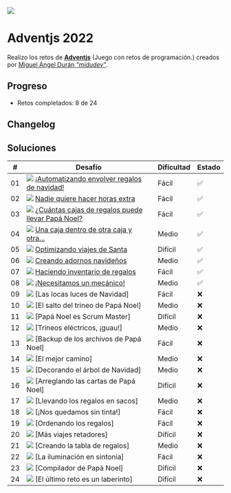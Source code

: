 <img src="img/cabecera.webp">

# Adventjs 2022

Realizo los retos de **[Adventjs](https://2022.adventjs.dev/)** (Juego con retos de programación.) creados por [Miguel Ángel Durán _"midudev"_](https://midu.dev).

## Progreso

- Retos completados: 8 de 24

## Changelog

## Soluciones

| #   | Desafío                                                                                  | Dificultad | Estado |
| --- | ---------------------------------------------------------------------------------------- | ---------- | ------ |
| 01  | <img src="img/01.webp"> [¡Automatizando envolver regalos de navidad!](01/index.js)       | Fácil      | ✅     |
| 02  | <img src="img/02.webp"> [Nadie quiere hacer horas extra](02/index.js)                    | Fácil      | ✅     |
| 03  | <img src="img/03.webp"> [¿Cuántas cajas de regalos puede llevar Papá Noel?](03/index.js) | Fácil      | ✅     |
| 04  | <img src="img/04.webp"> [Una caja dentro de otra caja y otra...](04/index.js)            | Medio      | ✅     |
| 05  | <img src="img/05.webp"> [Optimizando viajes de Santa](05/index.js)                       | Difícil    | ✅     |
| 06  | <img src="img/06.webp"> [Creando adornos navideños](06/index.js)                         | Medio      | ✅     |
| 07  | <img src="img/07.webp"> [Haciendo inventario de regalos](07/index.js)                    | Fácil      | ✅     |
| 08  | <img src="img/08.webp"> [¡Necesitamos un mecánico!](08/index.js)                         | Medio      | ✅     |
| 09  | <img src="img/09.webp"> [Las locas luces de Navidad]                                     | Fácil      | ❌     |
| 10  | <img src="img/10.webp"> [El salto del trineo de Papá Noel]                               | Medio      | ❌     |
| 11  | <img src="img/11.webp"> [Papá Noel es Scrum Master]                                      | Difícil    | ❌     |
| 12  | <img src="img/12.webp"> [Trineos eléctricos, ¡guau!]                                     | Medio      | ❌     |
| 13  | <img src="img/13.webp"> [Backup de los archivos de Papá Noel]                            | Fácil      | ❌     |
| 14  | <img src="img/14.webp"> [El mejor camino]                                                | Medio      | ❌     |
| 15  | <img src="img/15.webp"> [Decorando el árbol de Navidad]                                  | Medio      | ❌     |
| 16  | <img src="img/16.webp"> [Arreglando las cartas de Papá Noel]                             | Difícil    | ❌     |
| 17  | <img src="img/17.webp"> [Llevando los regalos en sacos]                                  | Medio      | ❌     |
| 18  | <img src="img/18.webp"> [¡Nos quedamos sin tinta!]                                       | Fácil      | ❌     |
| 19  | <img src="img/19.webp"> [Ordenando los regalos]                                          | Fácil      | ❌     |
| 20  | <img src="img/20.webp"> [Más viajes retadores]                                           | Difícil    | ❌     |
| 21  | <img src="img/21.webp"> [Creando la tabla de regalos]                                    | Medio      | ❌     |
| 22  | <img src="img/22.webp"> [La iluminación en sintonía]                                     | Fácil      | ❌     |
| 23  | <img src="img/23.webp"> [Compilador de Papá Noel]                                        | Difícil    | ❌     |
| 24  | <img src="img/24.webp"> [El último reto es un laberinto]                                 | Difícil    | ❌     |
